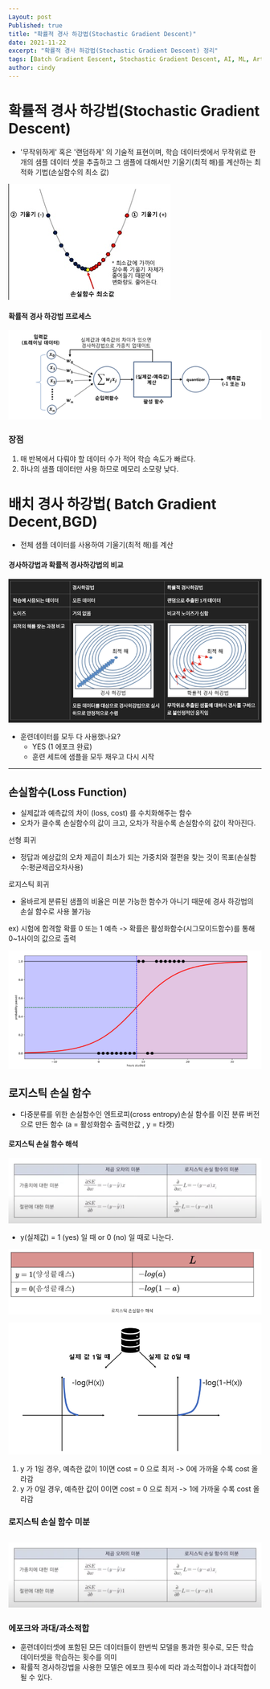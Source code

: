 ```yaml
---
Layout: post
Published: true
title: "확률적 경사 하강법(Stochastic Gradient Descent)"
date: 2021-11-22
excerpt: "확률적 경사 하강법(Stochastic Gradient Descent) 정리"
tags: [Batch Gradient Eescent, Stochastic Gradient Descent, AI, ML, Artificial intelligence, machine learning, megazone, ai center]
author: cindy
---
```


# 확률적 경사 하강법(Stochastic Gradient Descent)
 - '무작위하게' 혹은 '랜덤하게' 의 기술적 표현이며, 학습 데이터셋에서 무작위로 한개의 샘플 데이터 셋을 추출하고 그 샘플에 대해서만 기울기(최적 해)를 계산하는 최적화 기법(손실함수의  최소 값)

![png](/assets/img/Cindy/stochastic/image8.png)

#### 확률적 경사 하강법 프로세스
![png](/assets/img/Cindy/stochastic/image1.png)


### 장점
1. 매 반복에서 다뤄야 할 데이터 수가 적어 학습 속도가 빠르다.
2. 하나의 샘플 데이터만 사용 하므로 메모리 소모량 낮다.


# 배치 경사 하강법( Batch Gradient Decent,BGD)
 - 전체 샘플 데이터를 사용하여 기울기(최적 해)를 계산

#### 경사하강법과 확률적 경사하강법의 비교
![png](/assets/img/Cindy/stochastic/image2.png)


- 훈련데이터를 모두 다 사용했나요?
    - YES (1 에포크 완료)
    - 훈련 세트에 샘플을 모두 채우고 다시 시작
---

## 손실함수(Loss Function)
- 실제값과 예측값의 차이 (loss, cost) 를 수치화해주는 함수
- 오차가 클수록 손실함수의 값이 크고, 오차가 작을수록 손실함수의 값이 작아진다.


선형 회귀
* 정답과 예상값의 오차 제곱이 최소가 되는 가중치와 절편을 찾는 것이 목표(손실함수:평균제곱오차사용)

로지스틱 회귀
* 올바르게 분류된 샘플의 비율은 미분 가능한 함수가 아니기 때문에 경사 하강법의 손실 함수로 사용 불가능

ex) 시험에 합격할 확률 0 또는 1 예측 -> 확률은 활성화함수(시그모이드함수)를 통해 0~1사이의 값으로 출력

![png](/assets/img/Cindy/stochastic/image7.png)

## 로지스틱 손실 함수
- 다중분류를 위한 손실함수인 엔트로피(cross entropy)손실 함수를 이진 분류 버전으로 만든 함수
(a = 활성화함수 출력한값 , y = 타켓)

#### 로지스틱 손실 함수 해석
![png](/assets/img/Cindy/stochastic/image6.png)

-  y(실제값) = 1 (yes) 일 때 or 0 (no) 일 때로 나눈다.
  
![png](/assets/img/Cindy/stochastic/image4.png)

![png](/assets/img/Cindy/stochastic/image5.png)

1.  y 가 1일 경우, 예측한 값이 1이면 cost = 0 으로 최저 
->  0에 가까울 수록 cost 올라감
2. y 가 0일 경우, 예측한 값이 0이면 cost = 0 으로 최저
->  1에 가까울 수록 cost 올라감

### 로지스틱 손실 함수 미분
![png](/assets/img/Cindy/stochastic/image6.png)
---
### 에포크와 과대/과소적합
* 훈련데이터셋에 포함된 모든 데이터들이 한번씩 모델을 통과한 횟수로, 모든 학습 데이터셋을 학습하는 횟수를 의미
* 확률적 경사하강법을 사용한 모델은 에포크 횟수에 따라 과소적합이나 과대적합이 될 수 있다.

